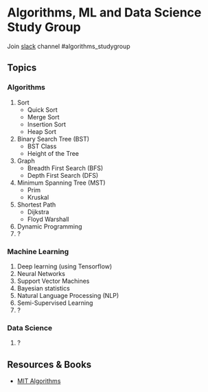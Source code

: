 # Algorithms, ML and Data Science Study Group

Join [slack](https://djangogirlsseoul.slack.com) channel #algorithms_studygroup

## Topics

### Algorithms

 1. Sort
	- Quick Sort
	- Merge Sort
	- Insertion Sort
	- Heap Sort
 2. Binary Search Tree (BST)
	- BST Class
	- Height of the Tree
 3. Graph
	- Breadth First Search (BFS)
	- Depth First Search (DFS)
 4. Minimum Spanning Tree (MST)
	- Prim
	- Kruskal
 5. Shortest Path
	- Dijkstra
	- Floyd Warshall
 6. Dynamic Programming
 7. ?

### Machine Learning

 1. Deep learning (using Tensorflow)
 2. Neural Networks
 3. Support Vector Machines
 4. Bayesian statistics
 5. Natural Language Processing (NLP)
 6. Semi-Supervised Learning
 7. ?

### Data Science

 1. ?

## Resources & Books

* [MIT Algorithms](https://ocw.mit.edu/courses/electrical-engineering-and-computer-science/6-046j-introduction-to-algorithmsㅓ-sma-5503-fall-2005/)
